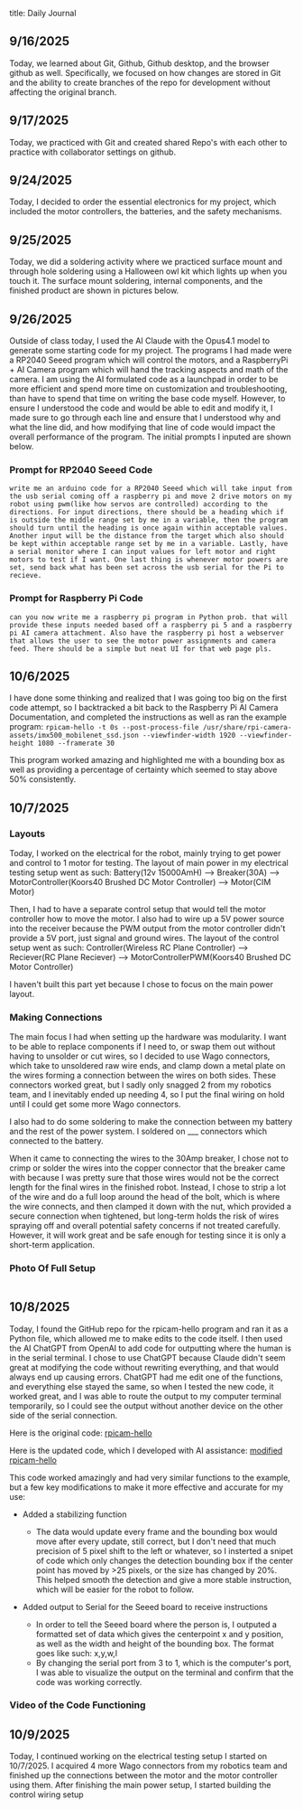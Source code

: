title: Daily Journal

## 9/16/2025
Today, we learned about Git, Github, Github desktop, and the browser github as well. Specifically, we focused on how changes are stored in Git and the ability to create branches of the repo for development without affecting the original branch.

## 9/17/2025
Today, we practiced with Git and created shared Repo's with each other to practice with collaborator settings on github.

## 9/24/2025
Today, I decided to order the essential electronics for my project, which included the motor controllers, the batteries, and the safety mechanisms.

## 9/25/2025
Today, we did a soldering activity where we practiced surface mount and through hole soldering using a Halloween owl kit which lights up when you touch it. The surface mount soldering, internal components, and the finished product are shown in pictures below.

## 9/26/2025
Outside of class today, I used the AI Claude with the Opus4.1 model to generate some starting code for my project. The programs I had made were a RP2040 Seeed program which will control the motors, and a RaspberryPi + AI Camera program which will hand the tracking aspects and math of the camera. I am using the AI formulated code as a launchpad in order to be more efficient and spend more time on customization and troubleshooting, than have to spend that time on writing the base code myself. However, to ensure I understood the code and would be able to edit and modify it, I made sure to go through each line and ensure that I understood why and what the line did, and how modifying that line of code would impact the overall performance of the program. The initial prompts I inputed are shown below.

### Prompt for RP2040 Seeed Code

```write me an arduino code for a RP2040 Seeed which will take input from the usb serial coming off a raspberry pi and move 2 drive motors on my robot using pwm(like how servos are controlled) according to the directions. For input directions, there should be a heading which if is outside the middle range set by me in a variable, then the program should turn until the heading is once again within acceptable values. Another input will be the distance from the target which also should be kept within acceptable range set by me in a variable. Lastly, have a serial monitor where I can input values for left motor and right motors to test if I want. One last thing is whenever motor powers are set, send back what has been set across the usb serial for the Pi to recieve.```


### Prompt for Raspberry Pi Code

```can you now write me a raspberry pi program in Python prob. that will provide these inputs needed based off a raspberry pi 5 and a raspberry pi AI camera attachment. Also have the raspberry pi host a webserver that allows the user to see the motor power assignments and camera feed. There should be a simple but neat UI for that web page pls.```

## 10/6/2025

I have done some thinking and realized that I was going too big on the first code attempt, so I backtracked a bit back to the Raspberry Pi AI Camera Documentation, and completed the instructions as well as ran the example program:
``` rpicam-hello -t 0s --post-process-file /usr/share/rpi-camera-assets/imx500_mobilenet_ssd.json --viewfinder-width 1920 --viewfinder-height 1080 --framerate 30 ```

This program worked amazing and highlighted me with a bounding box as well as providing a percentage of certainty which seemed to stay above 50% consistently.

## 10/7/2025

### Layouts
Today, I worked on the electrical for the robot, mainly trying to get power and control to 1 motor for testing. The layout of main power in my electrical testing setup went as such: 
Battery(12v 15000AmH) --> Breaker(30A) --> MotorController(Koors40 Brushed DC Motor Controller) 
--> Motor(CIM Motor) 

Then, I had to have a separate control setup that would tell the motor controller how to move the motor. I also had to wire up a 5V power source into the receiver because the PWM output from the motor controller didn't provide a 5V port, just signal and ground wires. The layout of the control setup went as such:
Controller(Wireless RC Plane Controller) --> Reciever(RC Plane Reciever) --> MotorControllerPWM(Koors40 Brushed DC Motor Controller)

I haven't built this part yet because I chose to focus on the main power layout.

### Making Connections

The main focus I had when setting up the hardware was modularity. I want to be able to replace components if I need to, or swap them out without having to unsolder or cut wires, so I decided to use Wago connectors, which take to unsoldered raw wire ends, and clamp down a metal plate on the wires forming a connection between the wires on both sides. These connectors worked great, but I sadly only snagged 2 from my robotics team, and I inevitably ended up needing 4, so I put the final wiring on hold until I could get some more Wago connectors.

I also had to do some soldering to make the connection between my battery and the rest of the power system. I soldered on ___ connectors which connected to the battery.

When it came to connecting the wires to the 30Amp breaker, I chose not to crimp or solder the wires into the copper connector that the breaker came with because I was pretty sure that those wires would not be the correct length for the final wires in the finished robot. Instead, I chose to strip a lot of the wire and do a full loop around the head of the bolt, which is where the wire connects, and then clamped it down with the nut, which provided a secure connection when tightened, but long-term holds the risk of wires spraying off and overall potential safety concerns if not treated carefully. However, it will work great and be safe enough for testing since it is only a short-term application.

### Photo Of Full Setup

![]()

## 10/8/2025

Today, I found the GitHub repo for the rpicam-hello program and ran it as a Python file, which allowed me to make edits to the code itself. I then used the AI ChatGPT from OpenAI to add code for outputting where the human is in the serial terminal. I chose to use ChatGPT because Claude didn't seem great at modifying the code without rewriting everything, and that would always end up causing errors. ChatGPT had me edit one of the functions, and everything else stayed the same, so when I tested the new code, it worked great, and I was able to route the output to my computer terminal temporarily, so I could see the output without another device on the other side of the serial connection.

Here is the original code: [rpicam-hello](https://github.com/raspberrypi/picamera2/blob/main/examples/imx500/imx500_object_detection_demo_mp.py)

Here is the updated code, which I developed with AI assistance: [modified rpicam-hello]()

This code worked amazingly and had very similar functions to the example, but a few key modifications to make it more effective and accurate for my use:
- Added a stabilizing function
    - The data would update every frame and the bounding box would move after every update, still correct, but I don't need that much precision of 5 pixel shift to the left or whatever, so I insterted a snipet of code which only changes the detection bounding box if the center point has moved by >25 pixels, or the size has changed by 20%. This helped smooth the detection and give a more stable instruction, which will be easier for the robot to follow.
    
- Added output to Serial for the Seeed board to receive instructions
    - In order to tell the Seeed board where the person is, I outputed a formatted set of data which gives the centerpoint x and y position, as well as the width and height of the bounding box. The format goes like such: x,y,w,l
    - By changing the serial port from 3 to 1, which is the computer's port, I was able to visualize the output on the terminal and confirm that the code was working correctly.

### Video of the Code Functioning



## 10/9/2025

Today, I continued working on the electrical testing setup I started on 10/7/2025. I acquired 4 more Wago connectors from my robotics team and finished up the connections between the motor and the motor controller using them. After finishing the main power setup, I started building the control wiring setup 







